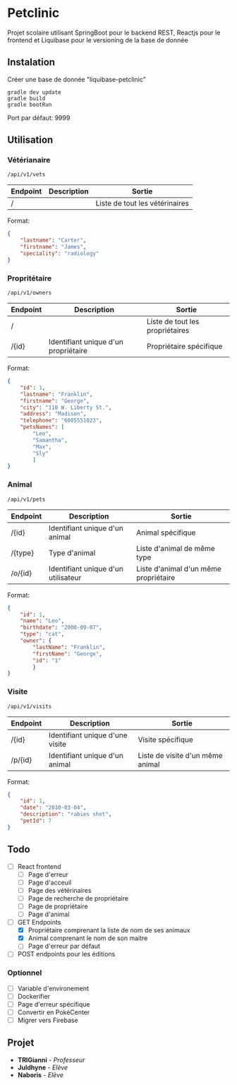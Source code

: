 # Petclinic
Projet scolaire utilisant SpringBoot pour le backend REST, Reactjs pour le frontend et Liquibase pour le versioning de la base de donnée


## Instalation

Créer une base de donnée "liquibase-petclinic"

```
gradle dev update
gradle build
gradle bootRun
```

Port par défaut: 9999

## Utilisation

### Vétérianaire

`/api/v1/vets`

Endpoint | Description | Sortie
-|-|-
/ | | Liste de tout les vétérinaires

Format:
```json
{
    "lastname": "Carter",
    "firstname": "James",
    "speciality": "radiology"
}
```

### Propritétaire

`/api/v1/owners`

Endpoint | Description | Sortie
-|-|-
/ | | Liste de tout les propriétaires
/{id} | Identifiant unique d'un propriétaire | Propriétaire spécifique

Format:
```json
{
    "id": 1,
    "lastname": "Franklin",
    "firstname": "George",
    "city": "110 W. Liberty St.",
    "address": "Madison",
    "telephone": "6085551023",
    "petsNames": [
        "Leo",
        "Samantha",
        "Max",
        "Sly"
        ]
}
```
### Animal

`/api/v1/pets`

Endpoint | Description | Sortie
-|-|-
/{id} | Identifiant unique d'un animal | Animal spécifique
/{type} | Type d'animal | Liste d'animal de même type
/o/{id} | Identifiant unique d'un utilisateur | Liste d'animal d'un même propriétaire

Format:
```json
{
    "id": 1,
    "name": "Leo",
    "birthdate": "2000-09-07",
    "type": "cat",
    "owner": {
        "lastName": "Franklin",
        "firstName": "George",
        "id": "1"
        }
}
```
### Visite

`/api/v1/visits`

Endpoint | Description | Sortie
-|-|-
/{id} | Identifiant unique d'une visite | Visite spécifique
/p/{id} | Identifiant unique d'un animal | Liste de visite d'un même animal

Format:
```json
{
    "id": 1,
    "date": "2010-03-04",
    "description": "rabies shot",
    "petId": 7
}
```

## Todo

- [ ] React frontend
  - [ ] Page d'erreur
  - [ ] Page d'acceuil
  - [ ] Page des vétérinaires
  - [ ] Page de recherche de propriétaire
  - [ ] Page de propriétaire
  - [ ] Page d'animal

- [ ] GET Endpoints
  - [x] Propriétaire comprenant la liste de nom de ses animaux
  - [x] Animal comprenant le nom de son maitre
  - [ ] Page d'erreur par défaut

- [ ] POST endpoints pour les éditions

### Optionnel

- [ ] Variable d'environement
- [ ] Dockerifier
- [ ] Page d'erreur spécifique
- [ ] Convertir en PokéCenter
- [ ] Migrer vers Firebase

## Projet
- **TRIGianni** - *Professeur*
- **Juldhyne** - *Elève*
- **Naboris** - *Elève*